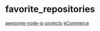 # favorite_repositories

[awesome-node-js-projects](https://github.com/sqreen/awesome-nodejs-projects)
[eCommerce](https://github.com/reactioncommerce/reaction)

